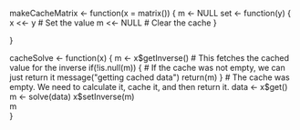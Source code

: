 makeCacheMatrix <- function(x = matrix()) {
    m <- NULL
    set <- function(y) {
        x <<- y    # Set the value
        m <<- NULL # Clear the cache
    }

}


cacheSolve <- function(x) {
    m <- x$getInverse() # This fetches the cached value for the inverse
    if(!is.null(m)) { # If the cache was not empty, we can just return it
        message("getting cached data")
        return(m)
    }
    # The cache was empty. We need to calculate it, cache it, and then return it.
    data <- x$get()  
    m <- solve(data) 
    x$setInverse(m)  
    m               
}
